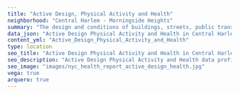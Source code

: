 ```yaml
---
title: "Active Design, Physical Activity and Health"
neighborhood: "Central Harlem - Morningside Heights"
summary: "The design and conditions of buildings, streets, public transportation and parks influence physical activity, use of active transportation and other healthy behavior. A neighborhood's features can also impact the safety of its residents."
data_json: "Active Design Physical Activity and Health in Central Harlem - Morningside Heights"
content_yml: "Active_Design_Physical_Activity_and_Health"
type: location
seo_title: "Active Design Physical Activity and Health in Central Harlem - Morningside Heights"
seo_description: "Active Design Physical Activity and Health data profile for the Central Harlem - Morningside Heights neighborhood of NYC."
seo_image: "images/nyc_health_report_active_design_health.jpg"
vega: true
arquero: true
---
```

